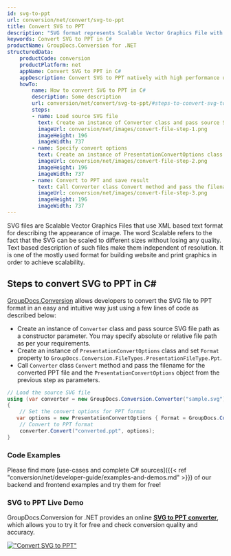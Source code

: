 ```yaml
---
id: svg-to-ppt
url: conversion/net/convert/svg-to-ppt
title: Convert SVG to PPT
description: "SVG format represents Scalable Vector Graphics File with .svg extension. Learn how to convert SVG to PPT file programmatically in C# language using GroupDocs.Conversion for .NET library."
keywords: Convert SVG to PPT in C#
productName: GroupDocs.Conversion for .NET
structuredData:
    productCode: conversion
    productPlatform: net
    appName: Convert SVG to PPT in C#
    appDescription: Convert SVG to PPT natively with high performance using C# language and server side GroupDocs.Conversion for .NET APIs, without the use of any software like Microsoft or Open Office.
    howTo:
        name: How to convert SVG to PPT in C# 
        description: Some description
        url: conversion/net/convert/svg-to-ppt/#steps-to-convert-svg-to-ppt-in-c
        steps:
        - name: Load source SVG file 
          text: Create an instance of Converter class and pass source SVG file path as a constructor parameter. You may specify absolute or relative file path as per your requirements. 
          imageUrl: conversion/net/images/convert-file-step-1.png
          imageHeight: 196
          imageWidth: 737
        - name: Specify convert options 
          text: Create an instance of PresentationConvertOptions class.
          imageUrl: conversion/net/images/convert-file-step-2.png
          imageHeight: 196
          imageWidth: 737
        - name: Convert to PPT and save result 
          text: Call Converter class Convert method and pass the filename for the converted HTML file and the PresentationConvertOptions object from the previous step as parameters.
          imageUrl: conversion/net/images/convert-file-step-3.png
          imageHeight: 196
          imageWidth: 737
---
```


SVG files are Scalable Vector Graphics Files that use XML based text format for describing the appearance of image. The word Scalable refers to the fact that the SVG can be scaled to different sizes without losing any quality. Text based description of such files make them independent of resolution. It is one of the mostly used format for building website and print graphics in order to achieve scalability.

## Steps to convert SVG to PPT in C#

[GroupDocs.Conversion](https://products.groupdocs.com/conversion/net) allows developers to convert the SVG file to PPT format in an easy and intuitive way just using a few lines of code as described below:

* Create an instance of `Converter` class and pass source SVG file path as a constructor parameter. You may specify absolute or relative file path as per your requirements. 
* Create an instance of `PresentationConvertOptions` class and set `Format` property to `GroupDocs.Conversion.FileTypes.PresentationFileType.Ppt`.
* Call `Converter` class `Convert` method and pass the filename for the converted PPT file and the `PresentationConvertOptions` object from the previous step as parameters.

```csharp
// Load the source SVG file
using (var converter = new GroupDocs.Conversion.Converter("sample.svg"))
{
    // Set the convert options for PPT format
   var options = new PresentationConvertOptions { Format = GroupDocs.Conversion.FileTypes.PresentationFileType.Ppt };
    // Convert to PPT format
    converter.Convert("converted.ppt", options);
}
```

### Code Examples

Please find more [use-cases and complete C# sources]({{< ref "conversion/net/developer-guide/examples-and-demos.md" >}}) of our backend and frontend examples and try them for free!

### SVG to PPT Live Demo

GroupDocs.Conversion for .NET provides an online [**SVG to PPT converter**](https://products.groupdocs.app/conversion/svg-to-ppt), which allows you to try it for free and check conversion quality and accuracy.

[!["Convert SVG to PPT"](conversion/net/images/convert-to-ppt/convert-svg-to-ppt.png)](https://products.groupdocs.app/conversion/svg-to-ppt)